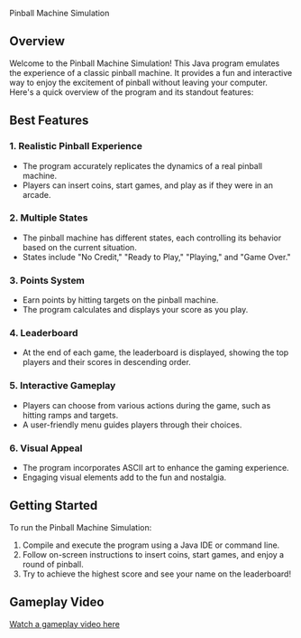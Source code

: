 Pinball Machine Simulation

## Overview

Welcome to the Pinball Machine Simulation! This Java program emulates the experience of a classic pinball machine. It provides a fun and interactive way to enjoy the excitement of pinball without leaving your computer. Here's a quick overview of the program and its standout features:

## Best Features

### 1. Realistic Pinball Experience

- The program accurately replicates the dynamics of a real pinball machine.
- Players can insert coins, start games, and play as if they were in an arcade.

### 2. Multiple States

- The pinball machine has different states, each controlling its behavior based on the current situation.
- States include "No Credit," "Ready to Play," "Playing," and "Game Over."

### 3. Points System

- Earn points by hitting targets on the pinball machine.
- The program calculates and displays your score as you play.

### 4. Leaderboard

- At the end of each game, the leaderboard is displayed, showing the top players and their scores in descending order.

### 5. Interactive Gameplay

- Players can choose from various actions during the game, such as hitting ramps and targets.
- A user-friendly menu guides players through their choices.

### 6. Visual Appeal

- The program incorporates ASCII art to enhance the gaming experience.
- Engaging visual elements add to the fun and nostalgia.

## Getting Started

To run the Pinball Machine Simulation:

1. Compile and execute the program using a Java IDE or command line.
2. Follow on-screen instructions to insert coins, start games, and enjoy a round of pinball.
3. Try to achieve the highest score and see your name on the leaderboard!

## Gameplay Video

[Watch a gameplay video here](https://github.com/dinosat/flipperSADFH/assets/105964469/7a0a7c25-f8f3-4643-9780-6c6c4705859f)



